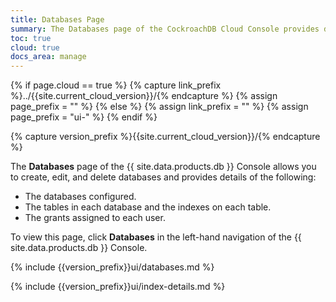 ```yaml
---
title: Databases Page
summary: The Databases page of the CockroachDB Cloud Console provides details about databases configured, the tables in each database, and the grants assigned to each user.
toc: true
cloud: true
docs_area: manage
---
```


{% if page.cloud == true %}
  {% capture link_prefix %}../{{site.current_cloud_version}}/{% endcapture %}
  {% assign page_prefix = "" %}
{% else %}
  {% assign link_prefix = "" %}
  {% assign page_prefix = "ui-" %}
{% endif %}

{% capture version_prefix %}{{site.current_cloud_version}}/{% endcapture %}

The **Databases** page of the {{ site.data.products.db }} Console allows you to create, edit, and delete databases and provides details of the following:

- The databases configured.
- The tables in each database and the indexes on each table.
- The grants assigned to each user.

To view this page, click **Databases** in the left-hand navigation of the {{ site.data.products.db }} Console.

{% include {{version_prefix}}ui/databases.md %}

{% include {{version_prefix}}ui/index-details.md %}
